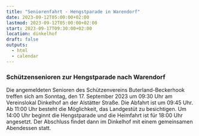 ```yaml
---
title: "Seniorenfahrt - Hengstparade in Warendorf"
date: 2023-09-12T05:00:00+02:00
lastmod: 2023-09-12T05:00:00+02:00
start: 2023-09-17T09:30:00+02:00
location: dinkelhof
draft: false
outputs:
  - html
  - calendar
---
```

### Schützensenioren zur Hengstparade nach Warendorf

Die angemeldeten Senioren des Schützenvereins Buterland-Beckerhook treffen sich am Sonntag, den 17. September 2023
um 09:30 Uhr am Vereinslokal Dinkelhof an der Alstätter Straße.
Die Abfahrt ist um 09:45 Uhr. Ab 11:00 Uhr besteht die Möglichkeit, das Landgestüt zu besichtigen.
Um 14:00 Uhr beginnt die Hengstparade und die Heimfahrt ist für 18:00 Uhr angesetzt.
Der Abschluss findet dann im Dinkelhof mit einem gemeinsamen Abendessen statt.

